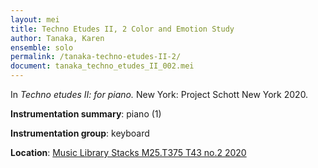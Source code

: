 ```yaml
---
layout: mei
title: Techno Etudes II, 2 Color and Emotion Study 
author: Tanaka, Karen 
ensemble: solo
permalink: /tanaka-techno-etudes-II-2/
document: tanaka_techno_etudes_II_002.mei
---
```


In *Techno etudes II: for piano.* New York: Project Schott New York 2020.

**Instrumentation summary**: piano (1) 

**Instrumentation group**: keyboard

**Location**: <a href="https://tufts.primo.exlibrisgroup.com/permalink/01TUN_INST/1kc9gia/alma991018306187303851" target="_blank">Music Library Stacks M25.T375 T43 no.2 2020</a>
